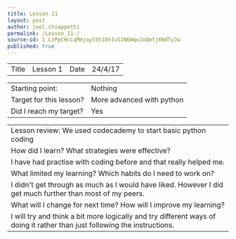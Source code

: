 ```yaml
---
title: Lesson 11
layout: post
author: joel.chiappetti
permalink: /Lesson_11-/
source-id: 1_LzPpCHcLqMmjaytdt1Dn1uSIN6WqwJoQmfj6NdTyJw
published: true
---
```

<table>
  <tr>
    <td>Title</td>
    <td>
          Lesson 1</td>
    <td>Date</td>
    <td>
      24/4/17</td>
  </tr>
</table>


<table>
  <tr>
    <td>Starting point:</td>
    <td>Nothing</td>
  </tr>
  <tr>
    <td>Target for this lesson?</td>
    <td>More advanced with python
</td>
  </tr>
  <tr>
    <td>Did I reach my target? </td>
    <td> Yes
</td>
  </tr>
</table>


<table>
  <tr>
    <td>Lesson review: We used codecademy to start basic python coding</td>
  </tr>
  <tr>
    <td>How did I learn? What strategies were effective? </td>
  </tr>
  <tr>
    <td>I have had practise with coding before and that really helped me.</td>
  </tr>
  <tr>
    <td>What limited my learning? Which habits do I need to work on? </td>
  </tr>
  <tr>
    <td>I didn't get through as much as I would have liked. However I did get much further than most of my peers.
</td>
  </tr>
  <tr>
    <td>What will I change for next time? How will I improve my learning?</td>
  </tr>
  <tr>
    <td>I will try and think a bit more logically and try different ways of doing it rather than just following the instructions.</td>
  </tr>
</table>


